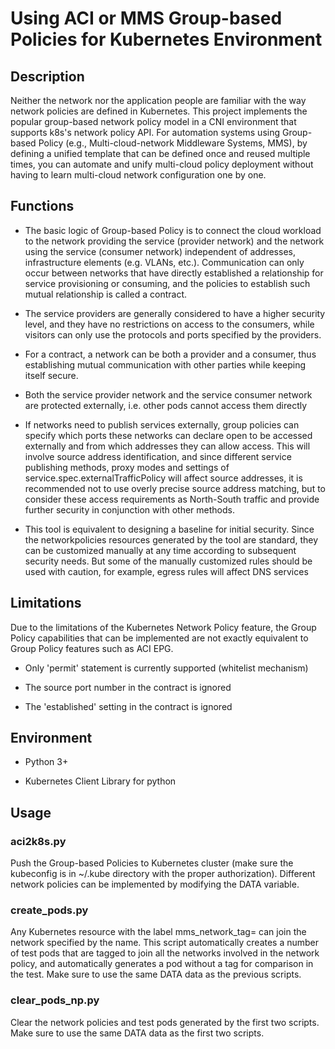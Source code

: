 # Using ACI or MMS Group-based Policies for Kubernetes Environment

## Description

Neither the network nor the application people are familiar with the way network policies are defined in Kubernetes. This project implements the popular group-based network policy model in a CNI environment that supports k8s's network policy API. For automation systems using Group-based Policy (e.g., Multi-cloud-network Middleware Systems, MMS), by defining a unified template that can be defined once and reused multiple times, you can automate and unify multi-cloud policy deployment without having to learn multi-cloud network configuration one by one.

## Functions

* The basic logic of Group-based Policy is to connect the cloud workload to the network providing the service (provider network) and the network using the service (consumer network) independent of addresses, infrastructure elements (e.g. VLANs, etc.). Communication can only occur between networks that have directly established a relationship for service provisioning or consuming, and the policies to establish such mutual relationship is called a contract.

* The service providers are generally considered to have a higher security level, and they have no restrictions on access to the consumers, while visitors can only use the protocols and ports specified by the providers.

* For a contract, a network can be both a provider and a consumer, thus establishing mutual communication with other parties while keeping itself secure.

* Both the service provider network and the service consumer network are protected externally, i.e. other pods cannot access them directly

* If networks need to publish services externally, group policies can specify which ports these networks can declare open to be accessed externally and from which addresses they can allow access. This will involve source address identification, and since different service publishing methods, proxy modes and settings of service.spec.externalTrafficPolicy will affect source addresses, it is recommended not to use overly precise source address matching, but to consider these access requirements as North-South traffic and provide further security in conjunction with other methods.

* This tool is equivalent to designing a baseline for initial security. Since the networkpolicies resources generated by the tool are standard, they can be customized manually at any time according to subsequent security needs. But some of the manually customized rules should be used with caution, for example, egress rules will affect DNS services

## Limitations

Due to the limitations of the Kubernetes Network Policy feature, the Group Policy capabilities that can be implemented are not exactly equivalent to Group Policy features such as ACI EPG.

* Only 'permit' statement is currently supported (whitelist mechanism)

* The source port number in the contract is ignored

* The 'established' setting in the contract is ignored

## Environment

* Python 3+

* Kubernetes Client Library for python

## Usage

### aci2k8s.py

Push the Group-based Policies to Kubernetes cluster (make sure the kubeconfig is in ~/.kube directory with the proper authorization). Different network policies can be implemented by modifying the DATA variable.

### create_pods.py

Any Kubernetes resource with the label mms_network_tag=<network name> can join the network specified by the name. This script automatically creates a number of test pods that are tagged to join all the networks involved in the network policy, and automatically generates a pod without a tag for comparison in the test. Make sure to use the same DATA data as the previous scripts.

### clear_pods_np.py

Clear the network policies and test pods generated by the first two scripts. Make sure to use the same DATA data as the first two scripts.
